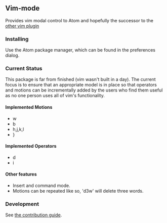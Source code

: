 ## Vim-mode

Provides vim modal control to Atom and hopefully the successor to the
[other vim plugin](https://github.com/atom/vim)

### Installing

Use the Atom package manager, which can be found in the preferences
dialog.

### Current Status

This package is far from finished (vim wasn't built in a day). The
current focus is to ensure that an appropriate model is in place so that
operators and motions can be incrementally added by the users who find
them useful as no one person uses all of vim's functionality.

#### Implemented Motions

* w
* b
* h,j,k,l
* }

#### Implemented Operators

* d
* i

#### Other features

* Insert and command mode.
* Motions can be repeated like so, 'd3w' will delete three words.

### Development

See [the contribution guide](CONTRIBUTING.md).
